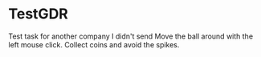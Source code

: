# TestGDR
Test task for another company I didn't send
Move the ball around with the left mouse click.
Collect coins and avoid the spikes.
